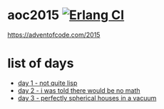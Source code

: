 # aoc2015 [![Erlang CI](https://github.com/mikeyhc/aoc2015/actions/workflows/erlang.yml/badge.svg)](https://github.com/mikeyhc/aoc2015/actions/workflows/erlang.yml)
https://adventofcode.com/2015

# list of days
* [day 1 - not quite lisp](src/not_quite_lisp.erl)
* [day 2 - i was told there would be no math](src/no_math.erl)
* [day 3 - perfectly spherical houses in a vacuum](src/houses_in_a_vacuum.erl)
